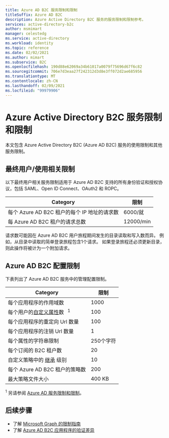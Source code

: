 ```yaml
---
title: Azure AD B2C 服务限制和限制
titleSuffix: Azure AD B2C
description: Azure Active Directory B2C 服务的服务限制和限制参考。
services: active-directory-b2c
author: msmimart
manager: celestedg
ms.service: active-directory
ms.workload: identity
ms.topic: reference
ms.date: 02/02/2021
ms.author: mimart
ms.subservice: B2C
ms.openlocfilehash: 190d88e62069a34b61017a0079f75696d67f6c82
ms.sourcegitcommit: 706e7d3eaa27f242312d3d8e3ff072d2ae685956
ms.translationtype: MT
ms.contentlocale: zh-CN
ms.lasthandoff: 02/09/2021
ms.locfileid: "99979906"
---
```

# <a name="azure-active-directory-b2c-service-limits-and-restrictions"></a>Azure Active Directory B2C 服务限制和限制

本文包含 Azure Active Directory B2C (Azure AD B2C) 服务的使用限制和其他服务限制。

## <a name="end-userconsumption-related-limits"></a>最终用户/使用相关限制

以下最终用户相关服务限制适用于 Azure AD B2C 支持的所有身份验证和授权协议，包括 SAML、Open ID Connect、OAuth2 和 ROPC。

|Category |限制    |
|---------|---------|
|每个 Azure AD B2C 租户的每个 IP 地址的请求数       |6000/就          |
|每 Azure AD B2C 租户的请求总数     |12000/min          |

请求数可能因在 Azure AD B2C 用户旅程期间发生的目录读取和写入数而异。 例如，从目录中读取的简单登录旅程包含1个请求。 如果登录旅程还必须更新目录，则此操作将被计为一个附加请求。

## <a name="azure-ad-b2c-configuration-limits"></a>Azure AD B2C 配置限制

下表列出了 Azure AD B2C 服务中的管理配置限制。

|Category  |限制  |
|---------|---------|
|每个应用程序的作用域数        |1000          |
|每个用户的[自定义属性](user-profile-attributes.md#extension-attributes)数   <sup>1</sup>       |100         |
|每个应用程序的重定向 Url 数量       |100         |
|每个应用程序的注销 Url 数量        |1          |
|每个属性的字符串限制      |250个字符          |
|每个订阅的 B2C 租户数      |20         |
|自定义策略中的 [继承](custom-policy-overview.md#inheritance-model) 级别     |10         |
|每个 Azure AD B2C 租户的策略数      |200          |
|最大策略文件大小      |400 KB          |

<sup>1</sup> 另请参阅 [Azure AD 服务限制和限制](../active-directory/enterprise-users/directory-service-limits-restrictions.md)。

## <a name="next-steps"></a>后续步骤

- 了解 [Microsoft Graph 的限制指南](/graph/throttling) 
- 了解 [Azure AD B2C 应用程序的验证差异](../active-directory/develop/supported-accounts-validation.md)













